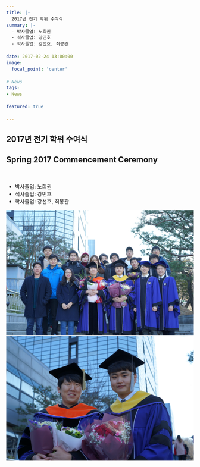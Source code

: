 ```yaml
---
title: |-
  2017년 전기 학위 수여식
summary: |-
  - 박사졸업: 노희권
  - 석사졸업: 강민호
  - 학사졸업: 강선호, 최봉관

date: 2017-02-24 13:00:00
image:
  focal_point: 'center'

# News
tags: 
- News

featured: true

---
```


## 2017년 전기 학위 수여식 
## Spring 2017 Commencement Ceremony
</br>

  - 박사졸업: 노희권
  - 석사졸업: 강민호
  - 학사졸업: 강선호, 최봉관

 ![featuered](featured.jpg)
 ![170224-fig1](fig1.jpg)
 <!-- ![200227-fig2](fig2.jpg) -->